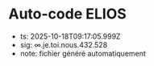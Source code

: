 # Auto-code ELIOS
- ts: 2025-10-18T09:17:05.999Z
- sig: ∞.je.toi.nous.432.528
- note: fichier généré automatiquement